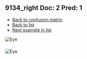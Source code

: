 ## 9134_right Doc: 2 Pred: 1
- [Back to confusion matrix](https://github.com/juliandewit/kaggle_retinopathy/blob/master/matrix.md)
- [Back to list](https://github.com/juliandewit/kaggle_retinopathy/blob/master/lists/21/list.md)
- [Next example in list](https://github.com/juliandewit/kaggle_retinopathy/blob/master/lists/21/91/9173_left.md)

![Eye](https://retinopaty.blob.core.windows.net/size1024/9134_right_2.jpeg)

### 

![Eye]()
